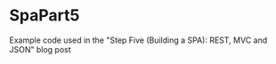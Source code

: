 SpaPart5
========

Example code used in the "Step Five (Building a SPA): REST, MVC and JSON" blog post
